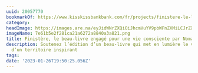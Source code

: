 ```yaml
---
uuid: 20057770
bookmarkOf: https://www.kisskissbankbank.com/fr/projects/finistere-le-livre
category: 
headImage: https://images.are.na/eyJidWNrZXQiOiJhcmVuYV9pbWFnZXMiLCJrZXkiOiIyMDA1Nzc3MC9vcmlnaW5hbF83ZTYxYjVlMmYyODFjYTIxYTYyNzJhODg0MGEzYTgyMS5wbmciLCJlZGl0cyI6eyJyZXNpemUiOnsid2lkdGgiOjEyMDAsImhlaWdodCI6MTIwMCwiZml0IjoiaW5zaWRlIiwid2l0aG91dEVubGFyZ2VtZW50Ijp0cnVlfSwid2VicCI6eyJxdWFsaXR5Ijo5MH0sImpwZWciOnsicXVhbGl0eSI6OTB9LCJyb3RhdGUiOm51bGx9fQ==?bc=0
imageName: 7e61b5e2f281ca21a6272a8840a3a821.png
title: Finistère, le beau-livre engagé pour une vie consciente par Nomades
description: Soutenez l’édition d’un beau-livre qui met en lumière le visage engagé
  d’un territoire inspirant
tags: 
date: '2023-01-26T19:50:25.056Z'
---
```

